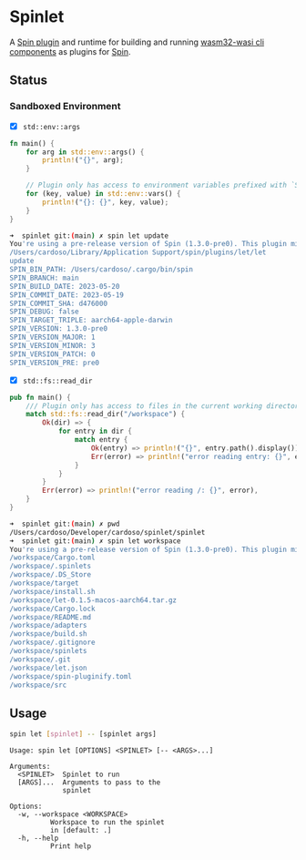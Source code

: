 # Spinlet

A [Spin plugin](https://github.com/fermyon/spin-plugins) and runtime for building and running [wasm32-wasi cli components](https://github.com/WebAssembly/wasi-cli) as plugins for [Spin](https://github.com/fermyon/spin-plugins).

## Status

### Sandboxed Environment

- [x] `std::env::args`

```rust
fn main() {
    for arg in std::env::args() {
        println!("{}", arg);
    }

    // Plugin only has access to environment variables prefixed with `SPIN_`
    for (key, value) in std::env::vars() {
        println!("{}: {}", key, value);
    }
}
```

```bash
➜  spinlet git:(main) ✗ spin let update
You're using a pre-release version of Spin (1.3.0-pre0). This plugin might not be compatible (supported: >=0.7). Continuing anyway.
/Users/cardoso/Library/Application Support/spin/plugins/let/let
update
SPIN_BIN_PATH: /Users/cardoso/.cargo/bin/spin
SPIN_BRANCH: main
SPIN_BUILD_DATE: 2023-05-20
SPIN_COMMIT_DATE: 2023-05-19
SPIN_COMMIT_SHA: d476000
SPIN_DEBUG: false
SPIN_TARGET_TRIPLE: aarch64-apple-darwin
SPIN_VERSION: 1.3.0-pre0
SPIN_VERSION_MAJOR: 1
SPIN_VERSION_MINOR: 3
SPIN_VERSION_PATCH: 0
SPIN_VERSION_PRE: pre0
```


- [x] `std::fs::read_dir`

```rust
pub fn main() {
    /// Plugin only has access to files in the current working directory
    match std::fs::read_dir("/workspace") {
        Ok(dir) => {
            for entry in dir {
                match entry {
                    Ok(entry) => println!("{}", entry.path().display()),
                    Err(error) => println!("error reading entry: {}", error),
                }
            }
        }
        Err(error) => println!("error reading /: {}", error),
    }
}
```

```bash
➜  spinlet git:(main) ✗ pwd
/Users/cardoso/Developer/cardoso/spinlet/spinlet
➜  spinlet git:(main) ✗ spin let workspace
You're using a pre-release version of Spin (1.3.0-pre0). This plugin might not be compatible (supported: >=0.7). Continuing anyway.
/workspace/Cargo.toml
/workspace/.spinlets
/workspace/.DS_Store
/workspace/target
/workspace/install.sh
/workspace/let-0.1.5-macos-aarch64.tar.gz
/workspace/Cargo.lock
/workspace/README.md
/workspace/adapters
/workspace/build.sh
/workspace/.gitignore
/workspace/spinlets
/workspace/.git
/workspace/let.json
/workspace/spin-pluginify.toml
/workspace/src
```

## Usage

```bash
spin let [spinlet] -- [spinlet args]
```

```terminal
Usage: spin let [OPTIONS] <SPINLET> [-- <ARGS>...]

Arguments:
  <SPINLET>  Spinlet to run
  [ARGS]...  Arguments to pass to the
             spinlet

Options:
  -w, --workspace <WORKSPACE>
          Workspace to run the spinlet
          in [default: .]
  -h, --help
          Print help
```
